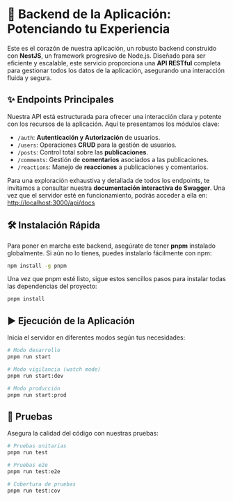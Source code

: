 # 🚀 Backend de la Aplicación: Potenciando tu Experiencia

Este es el corazón de nuestra aplicación, un robusto backend construido con **NestJS**, un framework progresivo de Node.js. Diseñado para ser eficiente y escalable, este servicio proporciona una **API RESTful** completa para gestionar todos los datos de la aplicación, asegurando una interacción fluida y segura.

## ✨ Endpoints Principales

Nuestra API está estructurada para ofrecer una interacción clara y potente con los recursos de la aplicación. Aquí te presentamos los módulos clave:

- `/auth`: **Autenticación y Autorización** de usuarios.
- `/users`: Operaciones **CRUD** para la gestión de usuarios.
- `/posts`: Control total sobre las **publicaciones**.
- `/comments`: Gestión de **comentarios** asociados a las publicaciones.
- `/reactions`: Manejo de **reacciones** a publicaciones y comentarios.

Para una exploración exhaustiva y detallada de todos los endpoints, te invitamos a consultar nuestra **documentación interactiva de Swagger**. Una vez que el servidor esté en funcionamiento, podrás acceder a ella en:
[http://localhost:3000/api/docs](http://localhost:3000/api/docs)

## 🛠️ Instalación Rápida

Para poner en marcha este backend, asegúrate de tener **pnpm** instalado globalmente. Si aún no lo tienes, puedes instalarlo fácilmente con npm:

```bash
npm install -g pnpm
```

Una vez que pnpm esté listo, sigue estos sencillos pasos para instalar todas las dependencias del proyecto:

```bash
pnpm install
```

## ▶️ Ejecución de la Aplicación

Inicia el servidor en diferentes modos según tus necesidades:

```bash
# Modo desarrollo
pnpm run start

# Modo vigilancia (watch mode)
pnpm run start:dev

# Modo producción
pnpm run start:prod
```

## 🧪 Pruebas

Asegura la calidad del código con nuestras pruebas:

```bash
# Pruebas unitarias
pnpm run test

# Pruebas e2e
pnpm run test:e2e

# Cobertura de pruebas
pnpm run test:cov
```
